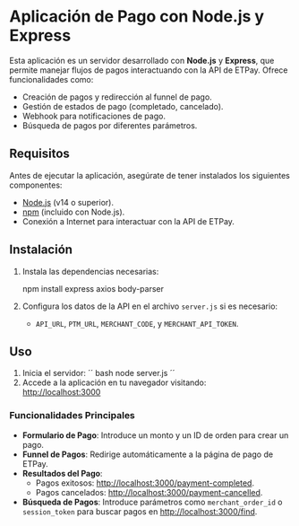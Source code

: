 # Aplicación de Pago con Node.js y Express

Esta aplicación es un servidor desarrollado con **Node.js** y **Express**, que permite manejar flujos de pagos interactuando con la API de ETPay. Ofrece funcionalidades como:

- Creación de pagos y redirección al funnel de pago.
- Gestión de estados de pago (completado, cancelado).
- Webhook para notificaciones de pago.
- Búsqueda de pagos por diferentes parámetros.

## Requisitos

Antes de ejecutar la aplicación, asegúrate de tener instalados los siguientes componentes:

- [Node.js](https://nodejs.org/) (v14 o superior).
- [npm](https://www.npmjs.com/) (incluido con Node.js).
- Conexión a Internet para interactuar con la API de ETPay.

## Instalación

1. Instala las dependencias necesarias:

    npm install express axios body-parser
    

2. Configura los datos de la API en el archivo `server.js` si es necesario:
    - `API_URL`, `PTM_URL`, `MERCHANT_CODE`, y `MERCHANT_API_TOKEN`.

## Uso

1. Inicia el servidor:
    ´´
    bash
    node server.js
    ´´
2. Accede a la aplicación en tu navegador visitando:  
   [http://localhost:3000](http://localhost:3000)

### Funcionalidades Principales

- **Formulario de Pago**: Introduce un monto y un ID de orden para crear un pago.
- **Funnel de Pagos**: Redirige automáticamente a la página de pago de ETPay.
- **Resultados del Pago**:
  - Pagos exitosos: [http://localhost:3000/payment-completed](http://localhost:3000/payment-completed).
  - Pagos cancelados: [http://localhost:3000/payment-cancelled](http://localhost:3000/payment-cancelled).
- **Búsqueda de Pagos**: Introduce parámetros como `merchant_order_id` o `session_token` para buscar pagos en [http://localhost:3000/find](http://localhost:3000/find).


